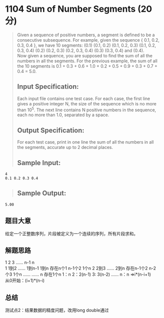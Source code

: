 # 1104 Sum of Number Segments (20 分)
> Given a sequence of positive numbers, a segment is defined to be a consecutive subsequence. For example, given the sequence { 0.1, 0.2, 0.3, 0.4 }, we have 10 segments: (0.1) (0.1, 0.2) (0.1, 0.2, 0.3) (0.1, 0.2, 0.3, 0.4) (0.2) (0.2, 0.3) (0.2, 0.3, 0.4) (0.3) (0.3, 0.4) and (0.4).  
> Now given a sequence, you are supposed to find the sum of all the numbers in all the segments. For the previous example, the sum of all the 10 segments is 0.1 + 0.3 + 0.6 + 1.0 + 0.2 + 0.5 + 0.9 + 0.3 + 0.7 + 0.4 = 5.0.  
> ## Input Specification:  
> Each input file contains one test case. For each case, the first line gives a positive integer N, the size of the sequence which is no more than 10<sup>5</sup>​​. The next line contains N positive numbers in the sequence, each no more than 1.0, separated by a space.  
> ## Output Specification:  
> For each test case, print in one line the sum of all the numbers in all the segments, accurate up to 2 decimal places.  
> ## Sample Input:
```
4
0.1 0.2 0.3 0.4
```
> ## Sample Output:
```
5.00
```
## 题目大意
给定一个正整数序列，片段被定义为一个连续的序列，所有片段求和。
## 解题思路
1 2 3 …… n-1 n  
1 1到2 …… 1到n-1 1到n 存在n个1 n-1个2 1个n
2 2到3 …… 2到n        存在n-1个2 n-2个3 1个n
……                    ……
n                  存在1个n
1：n
2：2(n-1) 
3: 3(n-2) 
……
n：n
=>i*(n-i+1)  
从0开始：(i+1)*(n-i)
## 总结
测试点2：结果数据的精度问题，改用long double通过